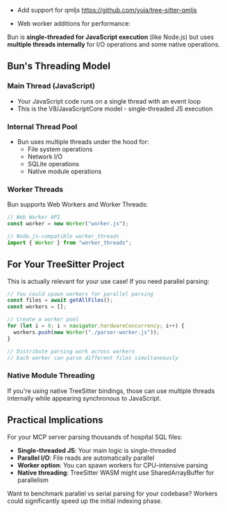 * Add support for qmljs https://github.com/yuja/tree-sitter-qmljs

* Web worker additions for performance: 

Bun is **single-threaded for JavaScript execution** (like Node.js) but uses **multiple threads internally** for I/O operations and some native operations.

## Bun's Threading Model

### Main Thread (JavaScript)
- Your JavaScript code runs on a single thread with an event loop
- This is the V8/JavaScriptCore model - single-threaded JS execution

### Internal Thread Pool
- Bun uses multiple threads under the hood for:
  - File system operations
  - Network I/O  
  - SQLite operations
  - Native module operations

### Worker Threads
Bun supports Web Workers and Worker Threads:
```javascript
// Web Worker API
const worker = new Worker("worker.js");

// Node.js-compatible worker_threads
import { Worker } from "worker_threads";
```

## For Your TreeSitter Project

This is actually relevant for your use case! If you need parallel parsing:

```javascript
// You could spawn workers for parallel parsing
const files = await getAllFiles();
const workers = [];

// Create a worker pool
for (let i = 0; i < navigator.hardwareConcurrency; i++) {
  workers.push(new Worker("./parser-worker.js"));
}

// Distribute parsing work across workers
// Each worker can parse different files simultaneously
```

### Native Module Threading
If you're using native TreeSitter bindings, those can use multiple threads internally while appearing synchronous to JavaScript.

## Practical Implications

For your MCP server parsing thousands of hospital SQL files:
- **Single-threaded JS**: Your main logic is single-threaded
- **Parallel I/O**: File reads are automatically parallel
- **Worker option**: You can spawn workers for CPU-intensive parsing
- **Native threading**: TreeSitter WASM might use SharedArrayBuffer for parallelism

Want to benchmark parallel vs serial parsing for your codebase? Workers could significantly speed up the initial indexing phase.
